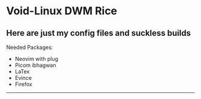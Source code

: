 # Void-Linux DWM Rice
Here are just my config files and suckless builds
-------------------
Needed Packages:
- Neovim with plug
- Picom ibhagwan
- LaTex
- Evince
- Firefox
------------------
